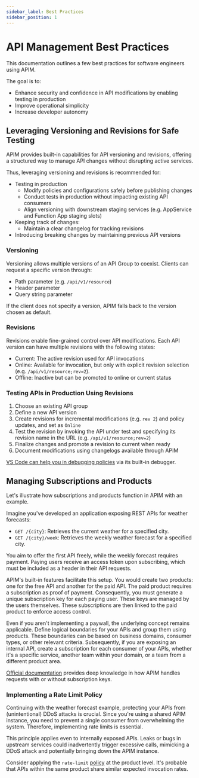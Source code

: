 ```yaml
---
sidebar_label: Best Practices
sidebar_position: 1
---
```


# API Management Best Practices

This documentation outlines a few best practices for software engineers using
APIM.

The goal is to:

- Enhance security and confidence in API modifications by enabling testing in
  production
- Improve operational simplicity
- Increase developer autonomy

## Leveraging Versioning and Revisions for Safe Testing

APIM provides built-in capabilities for API versioning and revisions, offering a
structured way to manage API changes without disrupting active services.

Thus, leveraging versioning and revisions is recommended for:

- Testing in production
  - Modify policies and configurations safely before publishing changes
  - Conduct tests in production without impacting existing API consumers
  - Align versioning with downstream staging services (e.g. AppService and
    Function App staging slots)
- Keeping track of changes:
  - Maintain a clear changelog for tracking revisions
- Introducing breaking changes by maintaining previous API versions

### Versioning

Versioning allows multiple versions of an API Group to coexist. Clients can
request a specific version through:

- Path parameter (e.g. `/api/v1/resource`)
- Header parameter
- Query string parameter

If the client does not specify a version, APIM falls back to the version chosen
as default.

### Revisions

Revisions enable fine-grained control over API modifications. Each API version
can have multiple revisions with the following states:

- Current: The active revision used for API invocations
- Online: Available for invocation, but only with explicit revision selection
  (e.g. `/api/v1/resource;rev=2`).
- Offline: Inactive but can be promoted to online or current status

### Testing APIs in Production Using Revisions

1. Choose an existing API group
2. Define a new API version
3. Create revisions for incremental modifications (e.g. `rev 2`) and policy
   updates, and set as `Online`
4. Test the revision by invoking the API under test and specifying its revision
   name in the URL (e.g. `/api/v1/resource;rev=2`)
5. Finalize changes and promote a revision to current when ready
6. Document modifications using changelogs available through APIM

[VS Code can help you in debugging policies](debugging.md) via its built-in
debugger.

## Managing Subscriptions and Products

Let's illustrate how subscriptions and products function in APIM with an
example.

Imagine you've developed an application exposing REST APIs for weather
forecasts:

- `GET /{city}`: Retrieves the current weather for a specified city.
- `GET /{city}/week`: Retrieves the weekly weather forecast for a specified
  city.

You aim to offer the first API freely, while the weekly forecast requires
payment. Paying users receive an access token upon subscribing, which must be
included as a header in their API requests.

APIM's built-in features facilitate this setup. You would create two products:
one for the free API and another for the paid API. The paid product requires a
subscription as proof of payment. Consequently, you must generate a unique
subscription key for each paying user. These keys are managed by the users
themselves. These subscriptions are then linked to the paid product to enforce
access control.

Even if you aren't implementing a paywall, the underlying concept remains
applicable. Define logical boundaries for your APIs and group them using
products. These boundaries can be based on business domains, consumer types, or
other relevant criteria. Subsequently, if you are exposing an internal API,
create a subscription for each consumer of your APIs, whether it's a specific
service, another team within your domain, or a team from a different product
area.

[Official documentation](https://learn.microsoft.com/en-us/azure/api-management/api-management-subscriptions)
provides deep knowledge in how APIM handles requests with or without
subscription keys.

### Implementing a Rate Limit Policy

Continuing with the weather forecast example, protecting your APIs from
(unintentional) DDoS attacks is crucial. Since you're using a shared APIM
instance, you need to prevent a single consumer from overwhelming the system.
Therefore, implementing rate limits is essential.

This principle applies even to internally exposed APIs. Leaks or bugs in
upstream services could inadvertently trigger excessive calls, mimicking a DDoS
attack and potentially bringing down the APIM instance.

Consider applying the `rate-limit`
[policy](https://learn.microsoft.com/en-us/azure/api-management/rate-limit-policy)
at the product level. It's probable that APIs within the same product share
similar expected invocation rates.
